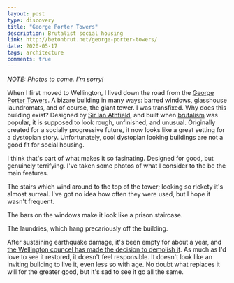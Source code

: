 ```yaml
---
layout: post
type: discovery
title: "George Porter Towers"
description: Brutalist social housing
link: http://betonbrut.net/george-porter-towers/
date: 2020-05-17
tags: architecture
comments: true
---
```


_NOTE: Photos to come. I'm sorry!_

<!-- Photo of the tower -->

When I first moved to Wellington, I lived down the road from the [George Porter Towers](http://betonbrut.net/george-porter-towers/).
A bizare building in many ways: barred windows, glasshouse laundromats, and of course, the giant tower.
I was transfixed.
Why does this building exist?
Designed by [Sir Ian Athfield](https://www.thearts.co.nz/artists/sir-ian-athfield), and built when [brutalism](https://www.designingbuildings.co.uk/wiki/Brutalism) was popular, it is supposed to look rough, unfinished, and unusual.
Originally created for a socially progressive future, it now looks like a great setting for a dystopian story.
Unfortunately, cool dystopian looking buildings are not a good fit for social housing.

I think that's part of what makes it so fasinating.
Designed for good, but genuinely terrifying.
I've taken some photos of what I consider to the be the main features.

The stairs which wind around to the top of the tower; looking so rickety it's almost surreal.
I've got no idea how often they were used, but I hope it wasn't frequent.

<!-- Photo of the tower + stairs -->

The bars on the windows make it look like a prison staircase.

<!-- Photo of the bars -->

The laundries, which hang precariously off the building.

<!-- Photo of the laundry -->

After sustaining earthquake damage, it's been empty for about a year, and [the Wellington councel has made the decision to demolish it](https://www.nzherald.co.nz/nz/news/article.cfm?c_id=1&objectid=12260331).
As much as I'd love to see it restored, it doesn't feel responsible.
It doesn't look like an inviting building to live it, even less so with age.
No doubt what replaces it will for the greater good, but it's sad to see it go all the same.

<!-- Photo of the tower from afar -->

<!-- Photo of penthouse part of the day -->

<!-- Photo of the firehose -->